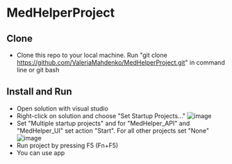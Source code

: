 # MedHelperProject

## Clone

- Clone this repo to your local machine. Run "git clone https://github.com/ValeriaMahdenko/MedHelperProject.git" in command line or git bash 

## Install and Run

- Open solution with visual studio
- Right-click on solution and choose "Set Startup Projects..."
![image](https://user-images.githubusercontent.com/71028410/145836189-e02ca397-de95-4b75-9413-97e4ee5553e6.png)
- Set "Multiple startup projects" and for "MedHelper_API" and "MedHelper_UI" set action "Start". For all other projects set "None"
![image](https://user-images.githubusercontent.com/71028410/145835739-c25cf72c-f834-452e-bd46-1538e839a145.png)
- Run project by pressing F5 (Fn+F5)
- You can use app
